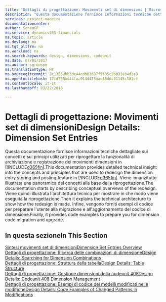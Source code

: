 ```yaml
---
title: 'Dettagli di progettazione: Movimenti set di dimensioni | Microsoft Docs'
description: "Questa documentazione fornisce informazioni tecniche dettagliate sui concetti e sui principi utilizzati per riprogettare la funzionalità di archiviazione e registrazione dei movimenti dimensioni."
services: project-madeira
documentationcenter: 
author: SorenGP
ms.service: dynamics365-financials
ms.topic: article
ms.devlang: na
ms.tgt_pltfrm: na
ms.workload: na
ms.search.keywords: design, dimensions, codeunit
ms.date: 07/01/2017
ms.author: sgroespe
ms.translationtype: HT
ms.sourcegitcommit: 2c13559bb3dc44cdb61697f5135c5b931e34d2a8
ms.openlocfilehash: 17fd783bd44faa914d473aae35ddc31145c181ef
ms.contentlocale: it-it
ms.lasthandoff: 03/22/2018

---
```

# <a name="design-details-dimension-set-entries"></a><span data-ttu-id="d339c-103">Dettagli di progettazione: Movimenti set di dimensioni</span><span class="sxs-lookup"><span data-stu-id="d339c-103">Design Details: Dimension Set Entries</span></span>
<span data-ttu-id="d339c-104">Questa documentazione fornisce informazioni tecniche dettagliate sui concetti e sui principi utilizzati per riprogettare la funzionalità di archiviazione e registrazione dei movimenti dimensioni in [!INCLUDE[d365fin](includes/d365fin_md.md)].</span><span class="sxs-lookup"><span data-stu-id="d339c-104">This documentation provides detailed technical insight into the concepts and principles that are used to redesign the dimension entry storing and posting feature in [!INCLUDE[d365fin](includes/d365fin_md.md)].</span></span> <span data-ttu-id="d339c-105">Viene innanzitutto illustrata una panoramica dei concetti alla base della riprogettazione.</span><span class="sxs-lookup"><span data-stu-id="d339c-105">The documentation starts by describing conceptual overviews of the redesign.</span></span> <span data-ttu-id="d339c-106">Viene quindi illustrata l'architettura tecnica per mostrare in che modo viene eseguita la riprogettazione.</span><span class="sxs-lookup"><span data-stu-id="d339c-106">Then it explains the technical architecture to show how the redesign is made.</span></span> <span data-ttu-id="d339c-107">Infine, vengono forniti esempi di codice per preparare l'utente alla migrazione e all'aggiornamento del codice di dimensione.</span><span class="sxs-lookup"><span data-stu-id="d339c-107">Finally, it provides code examples to prepare you for dimension code migration and upgrade.</span></span>  

## <a name="in-this-section"></a><span data-ttu-id="d339c-108">In questa sezione</span><span class="sxs-lookup"><span data-stu-id="d339c-108">In This Section</span></span>  
[<span data-ttu-id="d339c-109">Sintesi movimenti set di dimensioni</span><span class="sxs-lookup"><span data-stu-id="d339c-109">Dimension Set Entries Overview</span></span>](design-details-dimension-set-entries-overview.md)  
[<span data-ttu-id="d339c-110">Dettagli di progettazione: Ricerca delle combinazioni di dimensione</span><span class="sxs-lookup"><span data-stu-id="d339c-110">Design Details: Searching for Dimension Combinations</span></span>](design-details-searching-for-dimension-combinations.md)  
[<span data-ttu-id="d339c-111">Dettagli di progettazione: Struttura della tabella</span><span class="sxs-lookup"><span data-stu-id="d339c-111">Design Details: Table Structure</span></span>](design-details-table-structure.md)  
[<span data-ttu-id="d339c-112">Dettagli di progettazione: Gestione dimensioni della codeunit 408</span><span class="sxs-lookup"><span data-stu-id="d339c-112">Design Details: Codeunit 408 Dimension Management</span></span>](design-details-codeunit-408-dimension-management.md)  
[<span data-ttu-id="d339c-113">Dettagli di progettazione: Esempi di codice dei modelli modificati nelle modifiche</span><span class="sxs-lookup"><span data-stu-id="d339c-113">Design Details: Code Examples of Changed Patterns in Modifications</span></span>](design-details-code-examples-of-changed-patterns-in-modifications.md)

